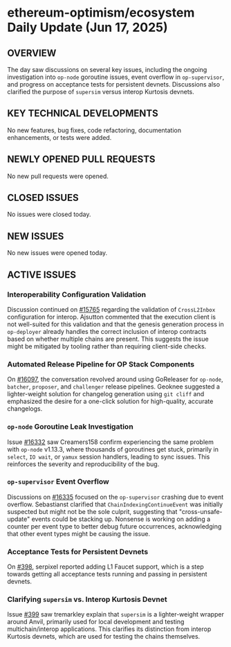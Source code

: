 # ethereum-optimism/ecosystem Daily Update (Jun 17, 2025)
## OVERVIEW 
The day saw discussions on several key issues, including the ongoing investigation into `op-node` goroutine issues, event overflow in `op-supervisor`, and progress on acceptance tests for persistent devnets. Discussions also clarified the purpose of `supersim` versus interop Kurtosis devnets.

## KEY TECHNICAL DEVELOPMENTS

No new features, bug fixes, code refactoring, documentation enhancements, or tests were added.

## NEWLY OPENED PULL REQUESTS
No new pull requests were opened.

## CLOSED ISSUES
No issues were closed today.

## NEW ISSUES
No new issues were opened today.

## ACTIVE ISSUES

### Interoperability Configuration Validation
Discussion continued on [#15765](https://github.com/ethereum-optimism/ecosystem/issues/15765) regarding the validation of `CrossL2Inbox` configuration for interop. Ajsutton commented that the execution client is not well-suited for this validation and that the genesis generation process in `op-deployer` already handles the correct inclusion of interop contracts based on whether multiple chains are present. This suggests the issue might be mitigated by tooling rather than requiring client-side checks.

### Automated Release Pipeline for OP Stack Components
On [#16097](https://github.com/ethereum-optimism/ecosystem/issues/16097), the conversation revolved around using GoReleaser for `op-node`, `batcher`, `proposer`, and `challenger` release pipelines. Geoknee suggested a lighter-weight solution for changelog generation using `git cliff` and emphasized the desire for a one-click solution for high-quality, accurate changelogs.

### `op-node` Goroutine Leak Investigation
Issue [#16332](https://github.com/ethereum-optimism/ecosystem/issues/16332) saw Creamers158 confirm experiencing the same problem with `op-node` v1.13.3, where thousands of goroutines get stuck, primarily in `select`, `IO wait`, or `yamux` session handlers, leading to sync issues. This reinforces the severity and reproducibility of the bug.

### `op-supervisor` Event Overflow
Discussions on [#16335](https://github.com/ethereum-optimism/ecosystem/issues/16335) focused on the `op-supervisor` crashing due to event overflow. Sebastianst clarified that `ChainIndexingContinueEvent` was initially suspected but might not be the sole culprit, suggesting that "cross-unsafe-update" events could be stacking up. Nonsense is working on adding a counter per event type to better debug future occurrences, acknowledging that other event types might be causing the issue.

### Acceptance Tests for Persistent Devnets
On [#398](https://github.com/ethereum-optimism/ecosystem/issues/398), serpixel reported adding L1 Faucet support, which is a step towards getting all acceptance tests running and passing in persistent devnets.

### Clarifying `supersim` vs. Interop Kurtosis Devnet
Issue [#399](https://github.com/ethereum-optimism/ecosystem/issues/399) saw tremarkley explain that `supersim` is a lighter-weight wrapper around Anvil, primarily used for local development and testing multichain/interop applications. This clarifies its distinction from interop Kurtosis devnets, which are used for testing the chains themselves.